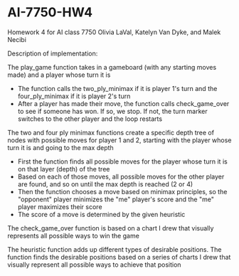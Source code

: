 # AI-7750-HW4
Homework 4 for AI class 7750
Olivia LaVal, Katelyn Van Dyke, and Malek Necibi

Description of implementation:

The play_game function takes in a gameboard (with any starting moves made) and a player whose turn it is
- The function calls the two_ply_minimax if it is player 1's turn and the four_ply_minimax if it is player 2's turn
- After a player has made their move, the function calls check_game_over to see if someone has won. If so, we stop. If not, the turn marker switches to the other player and the loop restarts

The two and four ply minimax functions create a specific depth tree of nodes with possible moves for player 1 and 2, starting with the player whose turn it is and going to the max depth
- First the function finds all possible moves for the player whose turn it is on that layer (depth) of the tree
- Based on each of those moves, all possible moves for the other player are found, and so on until the max depth is reached (2 or 4)
- Then the function chooses a move based on minimax principles, so the "opponent" player minimizes the "me" player's score and the "me" player maximizes their score
- The score of a move is determined by the given heuristic

The check_game_over function is based on a chart I drew that visually represents all possible ways to win the game

The heuristic function adds up different types of desirable positions. The function finds the desirable positions based on a series of charts I drew that visually represent all possible ways to achieve that position
